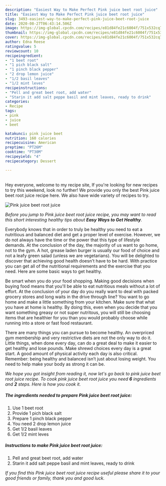 ```yaml
---
description: "Easiest Way to Make Perfect Pink juice beet root juice"
title: "Easiest Way to Make Perfect Pink juice beet root juice"
slug: 3493-easiest-way-to-make-perfect-pink-juice-beet-root-juice
date: 2020-08-27T06:43:14.506Z
image: https://img-global.cpcdn.com/recipes/e81d84fe21c6004f/751x532cq70/pink-juice-beet-root-juice-recipe-main-photo.jpg
thumbnail: https://img-global.cpcdn.com/recipes/e81d84fe21c6004f/751x532cq70/pink-juice-beet-root-juice-recipe-main-photo.jpg
cover: https://img-global.cpcdn.com/recipes/e81d84fe21c6004f/751x532cq70/pink-juice-beet-root-juice-recipe-main-photo.jpg
author: Edna Reese
ratingvalue: 5
reviewcount: 10
recipeingredient:
- "1 beet root"
- "1 pich black salt"
- "1 pinch black pepper"
- "2 drop lemon juice"
- "1/2 basil leaves"
- "1/2 mint leves"
recipeinstructions:
- "Pell and great beet root, add water"
- "Starin it add salt peppe basil and mint leaves, ready to drink"
categories:
- Recipe
tags:
- pink
- juice
- beet

katakunci: pink juice beet 
nutrition: 160 calories
recipecuisine: American
preptime: "PT26M"
cooktime: "PT30M"
recipeyield: "4"
recipecategory: Dessert

---
```

<br>
Hey everyone, welcome to my recipe site, If you're looking for new recipes to try this weekend, look no further! We provide you only the best Pink juice beet root juice recipe here. We also have wide variety of recipes to try.
<br>


![Pink juice beet root juice](https://img-global.cpcdn.com/recipes/e81d84fe21c6004f/751x532cq70/pink-juice-beet-root-juice-recipe-main-photo.jpg)

<i>Before you jump to Pink juice beet root juice recipe, you may want to read this short interesting healthy tips about <strong>Easy Ways to Get Healthy</strong>.</i>

Everybody knows that in order to truly be healthy you need to eat a nutritious and balanced diet and get a proper level of exercise. However, we do not always have the time or the power that this type of lifestyle demands. At the conclusion of the day, the majority of us want to go home, not to the gym. A hot, grease laden burger is usually our food of choice and not a leafy green salad (unless we are vegetarians). You will be delighted to discover that achieving good health doesn't have to be hard. With practice you can get all of the nutritional requirements and the exercise that you need. Here are some basic ways to get healthy.

Be smart when you do your food shopping. Making good decisions when buying food means that you'll be able to eat nutritious meals without a lot of effort. At the conclusion of your day do you really want to deal with packed grocery stores and long waits in the drive through line? You want to go home and make a little something from your kitchen. Make sure that what you have at home is healthy. By doing this, even when you decide that you want something greasy or not super nutritous, you will still be choosing items that are healthier for you than you would probably choose while running into a store or fast food restaurant.

There are many things you can pursue to become healthy. An overpriced gym membership and very restrictive diets are not the only way to do it. Little things, when done every day, can do a great deal to make it easier to get healthy and lose pounds. Make shrewd choices every day is a great start. A good amount of physical activity each day is also critical. Remember: being healthy and balanced isn’t just about losing weight. You need to help make your body as strong it can be. 


<i>We hope you got insight from reading it, now let's go back to pink juice beet root juice recipe. To cook pink juice beet root juice you need <strong>6</strong> ingredients and <strong>2</strong> steps. Here is how you cook it.
</i>

##### The ingredients needed to prepare Pink juice beet root juice:

1. Use 1 beet root
1. Provide 1 pich black salt
1. Prepare 1 pinch black pepper
1. You need 2 drop lemon juice
1. Get 1/2 basil leaves
1. Get 1/2 mint leves


##### Instructions to make Pink juice beet root juice:

1. Pell and great beet root, add water
1. Starin it add salt peppe basil and mint leaves, ready to drink


<i>If you find this Pink juice beet root juice recipe useful please share it to your good friends or family, thank you and good luck.</i>

